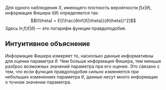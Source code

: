 Для одного наблюдения $X$, имеющего плотность вероятности $f(x|\theta)$, информация Фишера $I(\theta)$ определяется так: $$I(\theta) = E[(\frac{∂lnf(X|\theta)}{∂\theta})^2]$$
Здесь $\ln f(X|\theta)$ — это логарифм функции правдоподобия. 
## Интуитивное объяснение
Информация Фишера измеряет то, насколько данные информативны для оценки параметра $\theta$. Чем больше информация Фишера, тем меньше разброс возможных значений параметра при его оценке. Это связано с тем, что если функция правдоподобия сильно изменяется при небольших изменениях параметра $\theta$, данные несут много информации о точном значении параметра.
